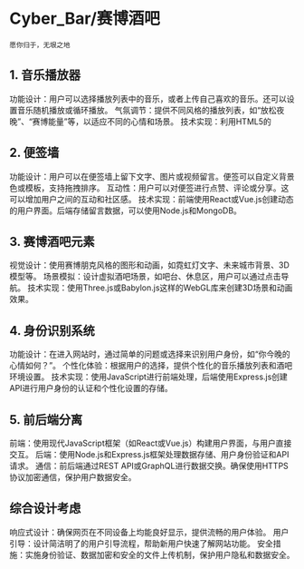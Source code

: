# Cyber_Bar/赛博酒吧
`愿你归于，无垠之地`
## 1. 音乐播放器
功能设计：用户可以选择播放列表中的音乐，或者上传自己喜欢的音乐。还可以设置音乐随机播放或循环播放。
气氛调节：提供不同风格的播放列表，如“放松夜晚”、“赛博能量”等，以适应不同的心情和场景。
技术实现：利用HTML5的<audio>标签实现基本的音乐播放功能。对于复杂的播放器功能，可以使用JavaScript库，如Howler.js或SoundManager2。
## 2. 便签墙
功能设计：用户可以在便签墙上留下文字、图片或视频留言。便签可以自定义背景色或模板，支持拖拽排序。
互动性：用户可以对便签进行点赞、评论或分享。这可以增加用户之间的互动和社区感。
技术实现：前端使用React或Vue.js创建动态的用户界面。后端存储留言数据，可以使用Node.js和MongoDB。
## 3. 赛博酒吧元素
视觉设计：使用赛博朋克风格的图形和动画，如霓虹灯文字、未来城市背景、3D模型等。
场景模拟：设计虚拟酒吧场景，如吧台、休息区，用户可以通过点击导航。
技术实现：使用Three.js或Babylon.js这样的WebGL库来创建3D场景和动画效果。
## 4. 身份识别系统
功能设计：在进入网站时，通过简单的问题或选择来识别用户身份，如“你今晚的心情如何？”。
个性化体验：根据用户的选择，提供个性化的音乐播放列表和酒吧环境设置。
技术实现：使用JavaScript进行前端处理，后端使用Express.js创建API进行用户身份的认证和个性化设置的存储。
## 5. 前后端分离
前端：使用现代JavaScript框架（如React或Vue.js）构建用户界面，与用户直接交互。
后端：使用Node.js和Express.js框架处理数据存储、用户身份验证和API请求。
通信：前后端通过REST API或GraphQL进行数据交换。确保使用HTTPS协议加密通信，保护用户数据安全。
## 综合设计考虑
响应式设计：确保网页在不同设备上均能良好显示，提供流畅的用户体验。
用户引导：设计简洁明了的用户引导流程，帮助新用户快速了解网站功能。
安全措施：实施身份验证、数据加密和安全的文件上传机制，保护用户隐私和数据安全。
